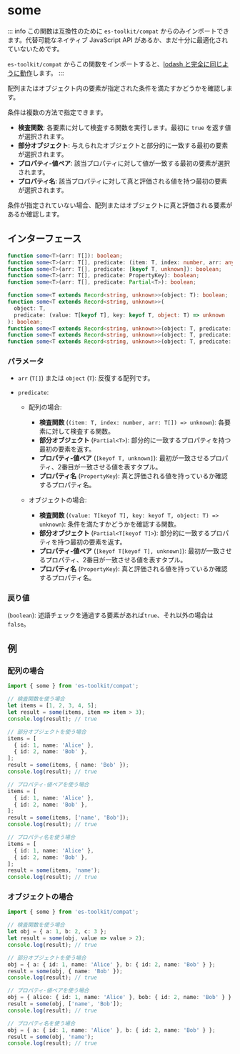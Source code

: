 # some

::: info
この関数は互換性のために `es-toolkit/compat` からのみインポートできます。代替可能なネイティブ JavaScript API があるか、まだ十分に最適化されていないためです。

`es-toolkit/compat` からこの関数をインポートすると、[lodash と完全に同じように動作](../../../compatibility.md)します。
:::

配列またはオブジェクト内の要素が指定された条件を満たすかどうかを確認します。

条件は複数の方法で指定できます。

- **検査関数**: 各要素に対して検査する関数を実行します。最初に `true` を返す値が選択されます。
- **部分オブジェクト**: 与えられたオブジェクトと部分的に一致する最初の要素が選択されます。
- **プロパティ-値ペア**: 該当プロパティに対して値が一致する最初の要素が選択されます。
- **プロパティ名**: 該当プロパティに対して真と評価される値を持つ最初の要素が選択されます。

条件が指定されていない場合、配列またはオブジェクトに真と評価される要素があるか確認します。

## インターフェース

```typescript
function some<T>(arr: T[]): boolean;
function some<T>(arr: T[], predicate: (item: T, index: number, arr: any) => unknown): boolean;
function some<T>(arr: T[], predicate: [keyof T, unknown]): boolean;
function some<T>(arr: T[], predicate: PropertyKey): boolean;
function some<T>(arr: T[], predicate: Partial<T>): boolean;

function some<T extends Record<string, unknown>>(object: T): boolean;
function some<T extends Record<string, unknown>>(
  object: T,
  predicate: (value: T[keyof T], key: keyof T, object: T) => unknown
): boolean;
function some<T extends Record<string, unknown>>(object: T, predicate: Partial<T[keyof T]>): boolean;
function some<T extends Record<string, unknown>>(object: T, predicate: [keyof T[keyof T], unknown]): boolean;
function some<T extends Record<string, unknown>>(object: T, predicate: PropertyKey): boolean;
```

### パラメータ

- `arr` (`T[]`) または `object` (`T`): 反復する配列です。

- `predicate`:

  - 配列の場合:

    - **検査関数** (`(item: T, index: number, arr: T[]) => unknown`): 各要素に対して検査する関数。
    - **部分オブジェクト** (`Partial<T>`): 部分的に一致するプロパティを持つ最初の要素を返す。
    - **プロパティ-値ペア** (`[keyof T, unknown]`): 最初が一致させるプロパティ、2番目が一致させる値を表すタプル。
    - **プロパティ名** (`PropertyKey`): 真と評価される値を持っているか確認するプロパティ名。

  - オブジェクトの場合:

    - **検査関数** (`(value: T[keyof T], key: keyof T, object: T) => unknown`): 条件を満たすかどうかを確認する関数。
    - **部分オブジェクト** (`Partial<T[keyof T]>`): 部分的に一致するプロパティを持つ最初の要素を返す。
    - **プロパティ-値ペア** (`[keyof T[keyof T], unknown]`): 最初が一致させるプロパティ、2番目が一致させる値を表すタプル。
    - **プロパティ名** (`PropertyKey`): 真と評価される値を持っているか確認するプロパティ名。

### 戻り値

(`boolean`): 述語チェックを通過する要素があれば`true`、それ以外の場合は`false`。

## 例

### 配列の場合

```typescript
import { some } from 'es-toolkit/compat';

// 検査関数を使う場合
let items = [1, 2, 3, 4, 5];
let result = some(items, item => item > 3);
console.log(result); // true

// 部分オブジェクトを使う場合
items = [
  { id: 1, name: 'Alice' },
  { id: 2, name: 'Bob' },
];
result = some(items, { name: 'Bob' });
console.log(result); // true

// プロパティ-値ペアを使う場合
items = [
  { id: 1, name: 'Alice' },
  { id: 2, name: 'Bob' },
];
result = some(items, ['name', 'Bob']);
console.log(result); // true

// プロパティ名を使う場合
items = [
  { id: 1, name: 'Alice' },
  { id: 2, name: 'Bob' },
];
result = some(items, 'name');
console.log(result); // true
```

### オブジェクトの場合

```typescript
import { some } from 'es-toolkit/compat';

// 検査関数を使う場合
let obj = { a: 1, b: 2, c: 3 };
let result = some(obj, value => value > 2);
console.log(result); // true

// 部分オブジェクトを使う場合
obj = { a: { id: 1, name: 'Alice' }, b: { id: 2, name: 'Bob' } };
result = some(obj, { name: 'Bob' });
console.log(result); // true

// プロパティ-値ペアを使う場合
obj = { alice: { id: 1, name: 'Alice' }, bob: { id: 2, name: 'Bob' } };
result = some(obj, ['name', 'Bob']);
console.log(result); // true

// プロパティ名を使う場合
obj = { a: { id: 1, name: 'Alice' }, b: { id: 2, name: 'Bob' } };
result = some(obj, 'name');
console.log(result); // true
```
